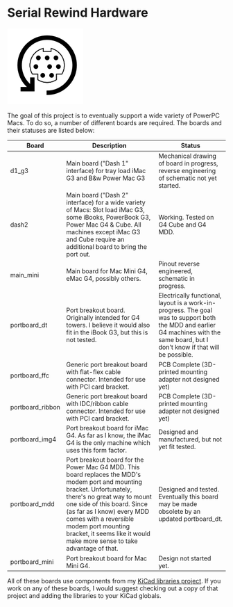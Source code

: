 Serial Rewind Hardware
==========

![Serial Rewind Logo](https://github.com/ArrestedLightning/serial_rewind/blob/main/docs/Logo2.svg)

The goal of this project is to eventually support a wide variety of PowerPC Macs.  To do so, a number of different boards are required.  The boards and their statuses are listed below:

|Board|Description|Status|
|-----|-----------|------|
|d1_g3|Main board ("Dash 1" interface) for tray load iMac G3 and B&w Power Mac G3|Mechanical drawing of board in progress, reverse engineering of schematic not yet started.|
|dash2|Main board ("Dash 2" interface) for a wide variety of Macs: Slot load iMac G3, some iBooks, PowerBook G3, Power Mac G4 & Cube.  All machines except iMac G3 and Cube require an additional board to bring the port out.|Working.  Tested on G4 Cube and G4 MDD.|
|main_mini|Main board for Mac Mini G4, eMac G4, possibly others. | Pinout reverse engineered, schematic in progress. |
|portboard_dt|Port breakout board.  Originally intended for G4 towers.  I believe it would also fit in the iBook G3, but this is not tested. | Electrically functional, layout is a work-in-progress.  The goal was to support both the MDD and earlier G4 machines with the same board, but I don't know if that will be possible. |
|portboard_ffc|Generic port breakout board with flat-flex cable connector.   Intended for use with PCI card bracket.| PCB Complete (3D-printed mounting adapter not designed yet)|
|portboard_ribbon|Generic port breakout board with IDC/ribbon cable connector.   Intended for use with PCI card bracket.| PCB Complete (3D-printed mounting adapter not designed yet)|| |
|portboard_img4|Port breakout board for iMac G4.  As far as I know, the iMac G4 is the only machine which uses this form factor.| Designed and manufactured, but not yet fit tested. |
|portboard_mdd|Port breakout board for the Power Mac G4 MDD.  This board replaces the MDD's modem port and mounting bracket.  Unfortunately, there's no great way to mount one side of this board.  Since (as far as I know) every MDD comes with a reversible modem port mounting bracket, it seems like it would make more sense to take advantage of that. |Designed and tested.  Eventually this board may be made obsolete by an updated portboard\_dt. |
|portboard_mini|Port breakout board for Mac Mini G4. | Design not started yet.|

All of these boards use components from my [KiCad libraries project](https://github.com/ArrestedLightning/al_kicad_libraries/).  If you work on any of these boards, I would suggest checking out a copy of that project and adding the libraries to your KiCad globals.